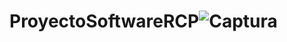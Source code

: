 # ProyectoSoftwareRCP![Captura](https://user-images.githubusercontent.com/79556211/133715828-b5b3ecdb-ff70-438d-a743-8edee71eb070.PNG)
